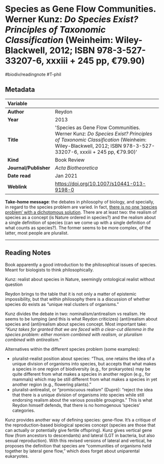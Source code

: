 # Species as Gene Flow Communities. Werner Kunz: *Do Species Exist? Principles of Taxonomic Classification* (Weinheim: Wiley-Blackwell, 2012; ISBN 978-3-527-33207-6, xxxiii + 245 pp, €79.90)
#biodiv/readingnote #T-phil 

## Metadata

|   Variable     |  |
|:--------------|:-----------|
| **Author**			| Reydon     | 
| **Year**				| 	2013		 | 
| **Title**				| 	'Species as Gene Flow Communities. Werner Kunz: *Do Species Exist? Principles of Taxonomic Classification* (Weinheim: Wiley-Blackwell, 2012; ISBN 978-3-527-33207-6, xxxiii + 245 pp, €79.90)'		 | 
| **Kind**				| Book Review| 
| **Journal/Publisher**				| 	*Acta Biotheoretica*		 | 
| **Date read**				| 	Jan 2021	 | 
| **Weblink**				| 	https://doi.org/10.1007/s10441-013-9198-0		 | 

**Take-home message**: the debates in philosophy of biology, and specially, in regard to the species problem  are varied. In fact, [there is no one ‘species problem’ with a dichotomous solution](there%20is%20no%20one%20%E2%80%98species%20problem%E2%80%99%20with%20a%20dichotomous%20solution.md). There are at least two: the realism of species as a concept (is Nature ordered in species?) and the realism about a single definition of species (can we come up with a single definition of what counts as species?). The former seems to be more complex, of the latter, most people are pluralist.

---

## Reading Notes

Book apparently a good introduction to the philosophical issues of species. Meant for biologists to think philosophically.

Kunz: realist about species in Nature, seemingly ontological realist without question

Reydon brings to the table that it is not only a matter of epistemic impossibility, but that within philosophy there is a discussion of whether species do exists as “unique real clusters of organisms.”

Kunz divides the debate in two: nominalism/antirealism vs realism. He seems to be lumping (and this is what Reydon criticizes) (anti)realism about species and (anti)realism about species concept. Most important take: _“Kunz takes for granted that we are faced with a clear-cut dilemma in the species problem: either monism combined with realism, or pluralism combined with antirealism.”_

Alternatives within the different species problem (some examples):

- pluralist-realist position about species: “Thus, one retains the idea of a unique division of organisms into species, but accepts that what makes a species in one region of biodiversity (e.g., for prokaryotes) may be quite different from what makes a species in another region (e.g., for mammals) which may be still different from what makes a species in yet another region (e.g., flowering plants).”
- pluralist-antirealist, or “promiscuous realism” (Dupré): “reject the idea that there is a unique division of organisms into species while still endorsing realism about the various possible groupings.” This is what Reydon himself defends, that there is no homogenous ‘species’ categories. 

Kunz provides another way of defining species: gene-flow. It’s a critique of the reproduction-based biological species concept (species are those that can actually or potentially give fertile offspring). Kunz gives vertical gene flow (from ancestors to descendants) and lateral (LGT in bacteria, but also sexual reproduction). With this revised versions of lateral and vertical, he proposes the definition that species are “communities of organisms held together by lateral gene flow,” which does forget about uniparental eukaryotes.

